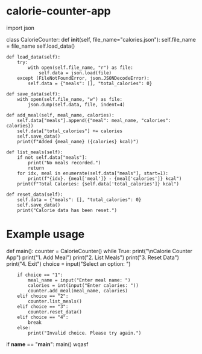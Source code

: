 # calorie-counter-app
import json

class CalorieCounter:
    def __init__(self, file_name="calories.json"):
        self.file_name = file_name
        self.load_data()

    def load_data(self):
        try:
            with open(self.file_name, "r") as file:
                self.data = json.load(file)
        except (FileNotFoundError, json.JSONDecodeError):
            self.data = {"meals": [], "total_calories": 0}

    def save_data(self):
        with open(self.file_name, "w") as file:
            json.dump(self.data, file, indent=4)

    def add_meal(self, meal_name, calories):
        self.data["meals"].append({"meal": meal_name, "calories": calories})
        self.data["total_calories"] += calories
        self.save_data()
        print(f"Added {meal_name} ({calories} kcal)")

    def list_meals(self):
        if not self.data["meals"]:
            print("No meals recorded.")
            return
        for idx, meal in enumerate(self.data["meals"], start=1):
            print(f"{idx}. {meal['meal']} - {meal['calories']} kcal")
        print(f"Total Calories: {self.data['total_calories']} kcal")

    def reset_data(self):
        self.data = {"meals": [], "total_calories": 0}
        self.save_data()
        print("Calorie data has been reset.")

# Example usage
def main():
    counter = CalorieCounter()
    while True:
        print("\nCalorie Counter App")
        print("1. Add Meal")
        print("2. List Meals")
        print("3. Reset Data")
        print("4. Exit")
        choice = input("Select an option: ")
        
        if choice == "1":
            meal_name = input("Enter meal name: ")
            calories = int(input("Enter calories: "))
            counter.add_meal(meal_name, calories)
        elif choice == "2":
            counter.list_meals()
        elif choice == "3":
            counter.reset_data()
        elif choice == "4":
            break
        else:
            print("Invalid choice. Please try again.")

if __name__ == "__main__":
    main()
wqasf
